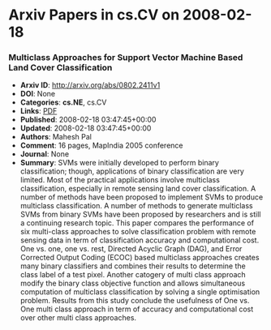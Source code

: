 # Arxiv Papers in cs.CV on 2008-02-18
### Multiclass Approaches for Support Vector Machine Based Land Cover Classification
- **Arxiv ID**: http://arxiv.org/abs/0802.2411v1
- **DOI**: None
- **Categories**: **cs.NE**, cs.CV
- **Links**: [PDF](http://arxiv.org/pdf/0802.2411v1)
- **Published**: 2008-02-18 03:47:45+00:00
- **Updated**: 2008-02-18 03:47:45+00:00
- **Authors**: Mahesh Pal
- **Comment**: 16 pages, MapIndia 2005 conference
- **Journal**: None
- **Summary**: SVMs were initially developed to perform binary classification; though, applications of binary classification are very limited. Most of the practical applications involve multiclass classification, especially in remote sensing land cover classification. A number of methods have been proposed to implement SVMs to produce multiclass classification. A number of methods to generate multiclass SVMs from binary SVMs have been proposed by researchers and is still a continuing research topic. This paper compares the performance of six multi-class approaches to solve classification problem with remote sensing data in term of classification accuracy and computational cost. One vs. one, one vs. rest, Directed Acyclic Graph (DAG), and Error Corrected Output Coding (ECOC) based multiclass approaches creates many binary classifiers and combines their results to determine the class label of a test pixel. Another catogery of multi class approach modify the binary class objective function and allows simultaneous computation of multiclass classification by solving a single optimisation problem. Results from this study conclude the usefulness of One vs. One multi class approach in term of accuracy and computational cost over other multi class approaches.



